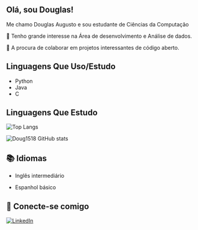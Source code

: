 
## Olá, sou Douglas!    
Me chamo Douglas Augusto e sou estudante de Ciências da Computação  

 🔹 Tenho grande interesse na Área de desenvolvimento e Análise de dados.

 🔹 A procura de colaborar em projetos interessantes de código aberto.





 ## Linguagens Que Uso/Estudo 

 - Python
 - Java
 - C
 

## Linguagens Que Estudo 


![Top Langs](https://github-readme-stats.vercel.app/api/top-langs/?username=Doug1518&bg_color=000&border_color=30A3DC&title_color=E94D5F&text_color=FFF&size_weight=0.5&count_weight=0.5)

![Doug1518 GitHub stats](https://github-readme-stats.vercel.app/api?username=Doug1518&show_icons=true&theme=radical)




## 📚 Idiomas
- Inglês intermediário
 
- Espanhol básico

## 📲 Conecte-se comigo
[![LinkedIn](https://img.shields.io/badge/LinkedIn-000?style=for-the-badge&logo=linkedin&logoColor=0E76A8)](https://www.linkedin.com/in/douglas-augusto-5701b51a2/) 


